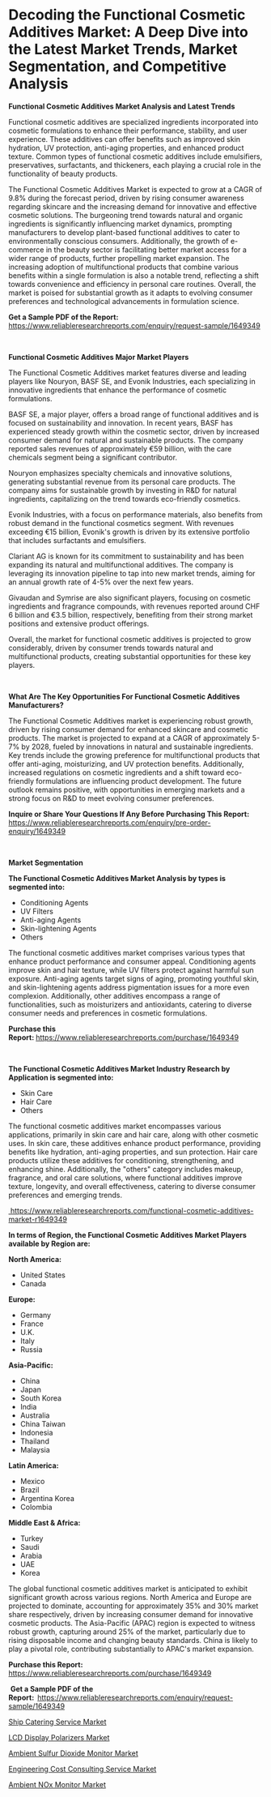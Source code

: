 <p><h1>Decoding the Functional Cosmetic Additives Market: A Deep Dive into the Latest Market Trends, Market Segmentation, and Competitive Analysis</h1></p><p><strong>Functional Cosmetic Additives Market Analysis and Latest Trends</strong></p>
<p><p>Functional cosmetic additives are specialized ingredients incorporated into cosmetic formulations to enhance their performance, stability, and user experience. These additives can offer benefits such as improved skin hydration, UV protection, anti-aging properties, and enhanced product texture. Common types of functional cosmetic additives include emulsifiers, preservatives, surfactants, and thickeners, each playing a crucial role in the functionality of beauty products.</p><p>The Functional Cosmetic Additives Market is expected to grow at a CAGR of 9.8% during the forecast period, driven by rising consumer awareness regarding skincare and the increasing demand for innovative and effective cosmetic solutions. The burgeoning trend towards natural and organic ingredients is significantly influencing market dynamics, prompting manufacturers to develop plant-based functional additives to cater to environmentally conscious consumers. Additionally, the growth of e-commerce in the beauty sector is facilitating better market access for a wider range of products, further propelling market expansion. The increasing adoption of multifunctional products that combine various benefits within a single formulation is also a notable trend, reflecting a shift towards convenience and efficiency in personal care routines. Overall, the market is poised for substantial growth as it adapts to evolving consumer preferences and technological advancements in formulation science.</p></p>
<p><strong>Get a Sample PDF of the Report:&nbsp;</strong> <a href="https://www.reliableresearchreports.com/enquiry/request-sample/1649349?utm_campaign=5&utm_medium=2&utm_source=Github&utm_content=ia&utm_term=15102024&utm_id=functional-cosmetic-additives">https://www.reliableresearchreports.com/enquiry/request-sample/1649349</a></p>
<p>&nbsp;</p>
<p><strong>Functional Cosmetic Additives Major Market Players</strong></p>
<p><p>The Functional Cosmetic Additives market features diverse and leading players like Nouryon, BASF SE, and Evonik Industries, each specializing in innovative ingredients that enhance the performance of cosmetic formulations.</p><p>BASF SE, a major player, offers a broad range of functional additives and is focused on sustainability and innovation. In recent years, BASF has experienced steady growth within the cosmetic sector, driven by increased consumer demand for natural and sustainable products. The company reported sales revenues of approximately €59 billion, with the care chemicals segment being a significant contributor.</p><p>Nouryon emphasizes specialty chemicals and innovative solutions, generating substantial revenue from its personal care products. The company aims for sustainable growth by investing in R&D for natural ingredients, capitalizing on the trend towards eco-friendly cosmetics.</p><p>Evonik Industries, with a focus on performance materials, also benefits from robust demand in the functional cosmetics segment. With revenues exceeding €15 billion, Evonik's growth is driven by its extensive portfolio that includes surfactants and emulsifiers.</p><p>Clariant AG is known for its commitment to sustainability and has been expanding its natural and multifunctional additives. The company is leveraging its innovation pipeline to tap into new market trends, aiming for an annual growth rate of 4-5% over the next few years.</p><p>Givaudan and Symrise are also significant players, focusing on cosmetic ingredients and fragrance compounds, with revenues reported around CHF 6 billion and €3.5 billion, respectively, benefiting from their strong market positions and extensive product offerings.</p><p>Overall, the market for functional cosmetic additives is projected to grow considerably, driven by consumer trends towards natural and multifunctional products, creating substantial opportunities for these key players.</p></p>
<p>&nbsp;</p>
<p><strong>What Are The Key Opportunities For Functional Cosmetic Additives Manufacturers?</strong></p>
<p><p>The Functional Cosmetic Additives market is experiencing robust growth, driven by rising consumer demand for enhanced skincare and cosmetic products. The market is projected to expand at a CAGR of approximately 5-7% by 2028, fueled by innovations in natural and sustainable ingredients. Key trends include the growing preference for multifunctional products that offer anti-aging, moisturizing, and UV protection benefits. Additionally, increased regulations on cosmetic ingredients and a shift toward eco-friendly formulations are influencing product development. The future outlook remains positive, with opportunities in emerging markets and a strong focus on R&D to meet evolving consumer preferences.</p></p>
<p><strong>Inquire or Share Your Questions If Any Before Purchasing This Report:</strong> <a href="https://www.reliableresearchreports.com/enquiry/pre-order-enquiry/1649349?utm_campaign=5&utm_medium=2&utm_source=Github&utm_content=ia&utm_term=15102024&utm_id=functional-cosmetic-additives">https://www.reliableresearchreports.com/enquiry/pre-order-enquiry/1649349</a></p>
<p>&nbsp;</p>
<p><strong>Market Segmentation</strong></p>
<p><strong>The Functional Cosmetic Additives Market Analysis by types is segmented into:</strong></p>
<p><ul><li>Conditioning Agents</li><li>UV Filters</li><li>Anti-aging Agents</li><li>Skin-lightening Agents</li><li>Others</li></ul></p>
<p><p>The functional cosmetic additives market comprises various types that enhance product performance and consumer appeal. Conditioning agents improve skin and hair texture, while UV filters protect against harmful sun exposure. Anti-aging agents target signs of aging, promoting youthful skin, and skin-lightening agents address pigmentation issues for a more even complexion. Additionally, other additives encompass a range of functionalities, such as moisturizers and antioxidants, catering to diverse consumer needs and preferences in cosmetic formulations.</p></p>
<p><strong>Purchase this Report:&nbsp;</strong><a href="https://www.reliableresearchreports.com/purchase/1649349?utm_campaign=5&utm_medium=2&utm_source=Github&utm_content=ia&utm_term=15102024&utm_id=functional-cosmetic-additives">https://www.reliableresearchreports.com/purchase/1649349</a></p>
<p>&nbsp;</p>
<p><strong>The Functional Cosmetic Additives Market Industry Research by Application is segmented into:</strong></p>
<p><ul><li>Skin Care</li><li>Hair Care</li><li>Others</li></ul></p>
<p><p>The functional cosmetic additives market encompasses various applications, primarily in skin care and hair care, along with other cosmetic uses. In skin care, these additives enhance product performance, providing benefits like hydration, anti-aging properties, and sun protection. Hair care products utilize these additives for conditioning, strengthening, and enhancing shine. Additionally, the "others" category includes makeup, fragrance, and oral care solutions, where functional additives improve texture, longevity, and overall effectiveness, catering to diverse consumer preferences and emerging trends.</p></p>
<p><a href="https://www.reliableresearchreports.com/functional-cosmetic-additives-market-r1649349?utm_campaign=5&utm_medium=2&utm_source=Github&utm_content=ia&utm_term=15102024&utm_id=functional-cosmetic-additives">&nbsp;https://www.reliableresearchreports.com/functional-cosmetic-additives-market-r1649349</a></p>
<p><strong>In terms of Region, the Functional Cosmetic Additives Market Players available by Region are:</strong></p>
<p>
    <p> <strong> North America: </strong>
        <ul>
            <li>United States</li>
            <li>Canada</li>
        </ul>
        </p> 
    <p> <strong> Europe: </strong>
        <ul>
            <li>Germany</li>
            <li>France</li>
            <li>U.K.</li>
            <li>Italy</li>
            <li>Russia</li>
        </ul>
        </p> 
    <p> <strong> Asia-Pacific: </strong>
        <ul>
            <li>China</li>
            <li>Japan</li>
            <li>South Korea</li>
            <li>India</li>
            <li>Australia</li>
            <li>China Taiwan</li>
            <li>Indonesia</li>
            <li>Thailand</li>
            <li>Malaysia</li>
        </ul>
        </p> 
    <p> <strong> Latin America: </strong>
        <ul>
            <li>Mexico</li>
            <li>Brazil</li>
            <li>Argentina Korea</li>
            <li>Colombia</li>
        </ul>
        </p> 
    <p> <strong> Middle East & Africa: </strong>
        <ul>
            <li>Turkey</li>
            <li>Saudi</li>
            <li>Arabia</li>
            <li>UAE</li>
            <li>Korea</li>
        </ul>
    </p>
    </p>
<p><p>The global functional cosmetic additives market is anticipated to exhibit significant growth across various regions. North America and Europe are projected to dominate, accounting for approximately 35% and 30% market share respectively, driven by increasing consumer demand for innovative cosmetic products. The Asia-Pacific (APAC) region is expected to witness robust growth, capturing around 25% of the market, particularly due to rising disposable income and changing beauty standards. China is likely to play a pivotal role, contributing substantially to APAC's market expansion.</p></p>
<p><strong>Purchase this Report: </strong><a href="https://www.reliableresearchreports.com/purchase/1649349?utm_campaign=5&utm_medium=2&utm_source=Github&utm_content=ia&utm_term=15102024&utm_id=functional-cosmetic-additives">https://www.reliableresearchreports.com/purchase/1649349</a></p>
<p>&nbsp;<strong>Get a Sample PDF of the Report:&nbsp;&nbsp;</strong><a href="https://www.reliableresearchreports.com/enquiry/request-sample/1649349?utm_campaign=5&utm_medium=2&utm_source=Github&utm_content=ia&utm_term=15102024&utm_id=functional-cosmetic-additives">https://www.reliableresearchreports.com/enquiry/request-sample/1649349</a></p>
<p><strong></strong></p>
<p><p><a href="https://www.linkedin.com/pulse/key-drivers-ship-catering-service-market-trends-future-outlook-2mwte?utm_campaign=5&utm_medium=2&utm_source=Github&utm_content=ia&utm_term=15102024&utm_id=functional-cosmetic-additives">Ship Catering Service Market</a></p><p><a href="https://www.linkedin.com/pulse/lcd-display-polarizers-market-segmentation-applications-jpnde?utm_campaign=5&utm_medium=2&utm_source=Github&utm_content=ia&utm_term=15102024&utm_id=functional-cosmetic-additives">LCD Display Polarizers Market</a></p><p><a href="https://github.com/sumonsky0m/Market-Research-Report-List-1/blob/main/ambient-sulfur-dioxide-monitor-market.md?utm_campaign=5&utm_medium=2&utm_source=Github&utm_content=ia&utm_term=15102024&utm_id=functional-cosmetic-additives">Ambient Sulfur Dioxide Monitor Market</a></p><p><a href="https://www.linkedin.com/pulse/engineering-cost-consulting-service-market-ecosystem-competitive-sf8ve?utm_campaign=5&utm_medium=2&utm_source=Github&utm_content=ia&utm_term=15102024&utm_id=functional-cosmetic-additives">Engineering Cost Consulting Service Market</a></p><p><a href="https://github.com/AnnDiaz698/Market-Research-Report-List-1/blob/main/ambient-nox-monitor-market.md?utm_campaign=5&utm_medium=2&utm_source=Github&utm_content=ia&utm_term=15102024&utm_id=functional-cosmetic-additives">Ambient NOx Monitor Market</a></p></p>